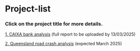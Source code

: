 # Project-list

### Click on the project title for more details.

[1. CAIXA bank analysis](https://github.com/YadneshBapat/project_CIAXA-bank-analysis) (full report to be uploaded by 13/03/2025)

[2. Queensland road crash analysis](https://github.com/YadneshBapat/Project_Queensland-road-crash-analysis)  (expected March 2025)

